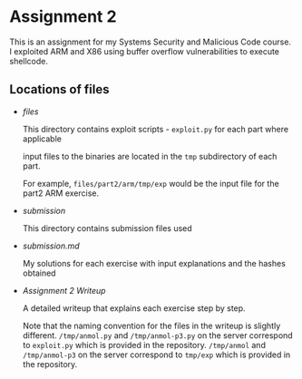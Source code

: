 # Assignment 2
This is an assignment for my Systems Security and Malicious Code course. 
I exploited ARM and X86 using buffer overflow vulnerabilities to execute shellcode. 

## Locations of files
* *files* 

  This directory contains exploit scripts - ```exploit.py``` for each part where applicable

  input files to the binaries are located in the ```tmp``` subdirectory of each part.

  For example, ```files/part2/arm/tmp/exp``` would be the input file for the part2 ARM exercise.

* *submission*
  
  This directory contains submission files used

* *submission.md*
  
  My solutions for each exercise with input explanations and the hashes obtained

* *Assignment 2 Writeup*
  
  A detailed writeup that explains each exercise step by step. 

  Note that the naming convention for the files in the writeup is slightly different.
  ```/tmp/anmol.py``` and ```/tmp/anmol-p3.py``` on the server correspond to ```exploit.py``` which is provided in the repository.
  ```/tmp/anmol``` and ```/tmp/anmol-p3``` on the server correspond to ```tmp/exp``` which is provided in the repository.			